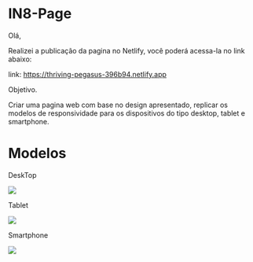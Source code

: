 # IN8-Page

Olá,

Realizei a publicação da pagina no Netlify, você poderá acessa-la no link abaixo:

link: https://thriving-pegasus-396b94.netlify.app


Objetivo.

Criar uma pagina web com base no design apresentado, replicar os modelos de responsividade para os dispositivos do tipo desktop, tablet e smartphone.


# Modelos 

DeskTop

![](https://i.postimg.cc/wBGws59M/desktop.jpg)

Tablet

![](https://postimg.cc/yWGTSsz5)

Smartphone

![](https://postimg.cc/Mcs9PBhZ)


